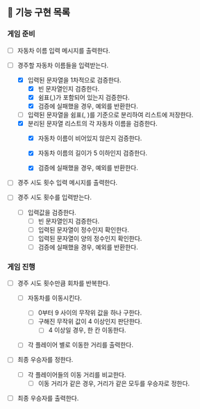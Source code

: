 ## 🚀 기능 구현 목록

### 게임 준비

- [ ] 자동차 이름 입력 메시지를 출력한다.  


- [ ] 경주할 자동차 이름들을 입력받는다.
  - [x] 입력된 문자열을 1차적으로 검증한다.
    - [x] 빈 문자열인지 검증한다.
    - [x] 쉼표(,)가 포함되어 있는지 검증한다.
    - [x] 검증에 실패했을 경우, 예외를 반환한다.
  - [ ] 입력된 문자열을 쉼표(, )를 기준으로 분리하여 리스트에 저장한다.
  - [x] 분리된 문자열 리스트의 각 자동차 이름을 검증한다.
    - [x] 자동차 이름이 비어있지 않은지 검증한다.
    - [x] 자동차 이름의 길이가 5 이하인지 검증한다.
    - [x] 검증에 실패했을 경우, 예외를 반환한다.


- [ ] 경주 시도 횟수 입력 메시지를 출력한다.  


- [ ] 경주 시도 횟수를 입력받는다.
  - [ ] 입력값을 검증한다.
    - [ ] 빈 문자열인지 검증한다.
    - [ ] 입력된 문자열이 정수인지 확인한다.
    - [ ] 입력된 문자열이 양의 정수인지 확인한다.
    - [ ] 검증에 실패했을 경우, 예외를 반환한다.

### 게임 진행

- [ ] 경주 시도 횟수만큼 회차를 반복한다.
  - [ ] 자동차를 이동시킨다.
    - [ ] 0부터 9 사이의 무작위 값을 하나 구한다.
    - [ ] 구해진 무작위 값이 4 이상인지 판단한다.
      - [ ] 4 이상일 경우, 한 칸 이동한다.
  - [ ] 각 플레이어 별로 이동한 거리를 출력한다.


- [ ] 최종 우승자를 정한다.
  - [ ] 각 플레이어들의 이동 거리를 비교한다.
    - [ ] 이동 거리가 같은 경우, 거리가 같은 모두를 우승자로 정한다.
- [ ] 최종 우승자를 출력한다.
  
  
